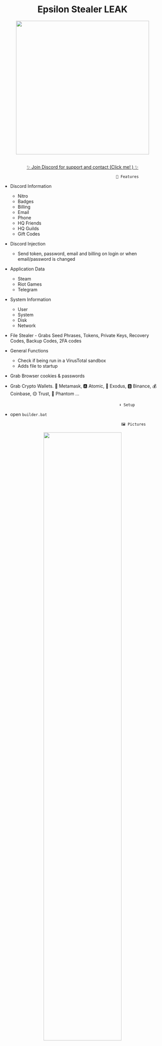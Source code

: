 <h1 align="center"> Epsilon Stealer LEAK </h1> 
<p align= "center"> <kbd> <img  src="https://i.imgur.com/ViganW8.jpg"width="420"> </kbd><br><br>



<p align="center"><a href="https://discord.gg/toolfr" target="_blank">✨ Join Discord for support and contact (Click me! ) ✨ </a>







                                                      🤖 Features


-   Discord Information
    -   Nitro
    -   Badges
    -   Billing
    -   Email
    -   Phone
    -   HQ Friends
    -   HQ Guilds
    -   Gift Codes

-   Discord Injection
    - Send token, password, email and billing on login or when email/password is changed

-   Application Data
    -   Steam
    -   Riot Games
    -   Telegram

-   System Information
    -   User
    -   System
    -   Disk
    -   Network

 -   File Stealer
    -   Grabs Seed Phrases, Tokens, Private Keys, Recovery Codes, Backup Codes, 2FA codes

-   General Functions
    -   Check if being run in a VirusTotal sandbox
    -   Adds file to startup




- Grab Browser cookies & passwords




- Grab Crypto Wallets. 🦊 Metamask, 🅰️ Atomic, 👾 Exodus, 🅱️ Binance, 💰 Coinbase, 🟡 Trust, 👻 Phantom ...



    

                                                      ⬇️ Setup

                                                  


- open `builder.bat`

                                                       🖼️ Pictures
 
<div align="center">
    <img style="border-radius: 15px; display: block; margin-left: auto; margin-right: auto; margin-bottom:20px;" width="70%" src="https://i.imgur.com/DHskZdG.png"></img>
    <img style="border-radius: 15px; display: block; margin-left: auto; margin-right: auto; margin-bottom:20px;" width="70%" src=""></img>
<img title="" src="https://i.imgur.com/hFryuaR.png" alt="" width="639">
    



</div>
 
 


                                                      ⚠️ Disclaimer

- Cet outil est uniquement destiné à des fins éducatives. Il est codé pour vous permettre de voir comment vos fichiers sont simplement volés et comment agir. Ne pas utiliser à des fins illégales. Nous ne sommes jamais responsables d'une utilisation illégale. <bold>Educational purpose only !</bold>

                                                      



